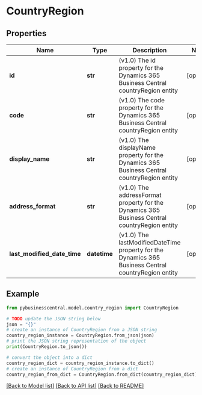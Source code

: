 # CountryRegion


## Properties

Name | Type | Description | Notes
------------ | ------------- | ------------- | -------------
**id** | **str** | (v1.0) The id property for the Dynamics 365 Business Central countryRegion entity | [optional] 
**code** | **str** | (v1.0) The code property for the Dynamics 365 Business Central countryRegion entity | [optional] 
**display_name** | **str** | (v1.0) The displayName property for the Dynamics 365 Business Central countryRegion entity | [optional] 
**address_format** | **str** | (v1.0) The addressFormat property for the Dynamics 365 Business Central countryRegion entity | [optional] 
**last_modified_date_time** | **datetime** | (v1.0) The lastModifiedDateTime property for the Dynamics 365 Business Central countryRegion entity | [optional] 

## Example

```python
from pybusinesscentral.model.country_region import CountryRegion

# TODO update the JSON string below
json = "{}"
# create an instance of CountryRegion from a JSON string
country_region_instance = CountryRegion.from_json(json)
# print the JSON string representation of the object
print(CountryRegion.to_json())

# convert the object into a dict
country_region_dict = country_region_instance.to_dict()
# create an instance of CountryRegion from a dict
country_region_from_dict = CountryRegion.from_dict(country_region_dict)
```
[[Back to Model list]](../README.md#documentation-for-models) [[Back to API list]](../README.md#documentation-for-api-endpoints) [[Back to README]](../README.md)


